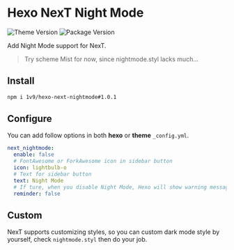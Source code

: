 # Hexo NexT Night Mode

![Theme Version](https://img.shields.io/badge/NexT-v7.3.0+-blue.svg?style=flat-square)
![Package Version](https://img.shields.io/github/package-json/v/1v9/hexo-next-nightmode?style=flat-square)

Add Night Mode support for NexT.

> Try scheme Mist for now, since nightmode.styl lacks much...

## Install

```bash
npm i 1v9/hexo-next-nightmode#1.0.1
```

## Configure

You can add follow options in both **hexo** or **theme** `_config.yml`.

```yml
next_nightmode:
  enable: false
  # FontAwesome or ForkAwesome icon in sidebar button
  icon: lightbulb-o
  # Text for sidebar button
  text: Night Mode
  # If ture, when you disable Night Mode, Hexo will show warning messages in your console.
  reminder: false
```

## Custom

NexT supports customizing styles, so you can custom dark mode style by yourself, check `nightmode.styl` then do your job.
